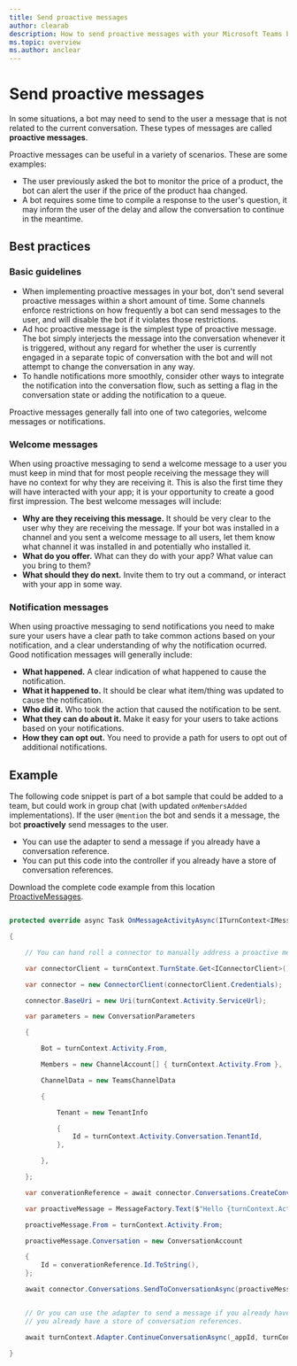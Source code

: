 ```yaml
---
title: Send proactive messages
author: clearab
description: How to send proactive messages with your Microsoft Teams bot.
ms.topic: overview
ms.author: anclear
---
```

# Send proactive messages

In some situations, a bot may need to send to the user a message that is not related to the current conversation. These types of messages are called **proactive messages**.

Proactive messages can be useful in a variety of scenarios. These are some examples:  

- The user previously asked the bot to monitor the price of a product, the bot can alert the user if the price of the product haa changed.
- A bot requires some time to compile a response to the user's question, it may inform the user of the delay and allow the conversation to continue in the meantime.

## Best practices

### Basic guidelines

- When implementing proactive messages in your bot, don't send several proactive messages within a short amount of time. Some channels enforce restrictions on how frequently a bot can send messages to the user, and will disable the bot if it violates those restrictions.
- Ad hoc proactive message is the simplest type of proactive message. The bot simply interjects the message into the conversation whenever it is triggered, without any regard for whether the user is currently engaged in a separate topic of conversation with the bot and will not attempt to change the conversation in any way.
- To handle notifications more smoothly, consider other ways to integrate the notification into the conversation flow, such as setting a flag in the conversation state or adding the notification to a queue.

Proactive messages generally fall into one of two categories, welcome messages or notifications.

### Welcome messages

When using proactive messaging to send a welcome message to a user you must keep in mind that for most people receiving the message they will have no context for why they are receiving it. This is also the first time they will have interacted with your app; it is your opportunity to create a good first impression. The best welcome messages will include:

- **Why are they receiving this message.** It should be very clear to the user why they are receiving the message. If your bot was installed in a channel and you sent a welcome message to all users, let them know what channel it was installed in and potentially who installed it.
- **What do you offer.** What can they do with your app? What value can you bring to them?
- **What should they do next.** Invite them to try out a command, or interact with your app in some way.

### Notification messages

When using proactive messaging to send notifications you need to make sure your users have a clear path to take common actions based on your notification, and a clear understanding of why the notification ocurred. Good notification messages will generally include:

- **What happened.** A clear indication of what happened to cause the notification.
- **What it happened to.** It should be clear what item/thing was updated to cause the notification.
- **Who did it.** Who took the action that caused the notification to be sent.
- **What they can do about it.** Make it easy for your users to take actions based on your notifications.
- **How they can opt out.** You need to provide a path for users to opt out of additional notifications.

## Example

The following code snippet is part of a bot sample that could be added to a team, but could work in group chat (with updated `onMembersAdded` implementations).
If the user `@mention` the bot and sends it a message, the bot **proactively** send messages to the user. 

- You can use the adapter to send a message if you already have a conversation reference.
- You can put this code into the controller if you already have a store of conversation references.

Download the complete code example from this location [ProactiveMessages](https://github.com/microsoft/botbuilder-dotnet/tree/master/tests/Teams/ProactiveMessages).

```cs

protected override async Task OnMessageActivityAsync(ITurnContext<IMessageActivity> turnContext, CancellationToken cancellationToken)

{

    // You can hand roll a connector to manually address a proactive message

    var connectorClient = turnContext.TurnState.Get<IConnectorClient>();

    var connector = new ConnectorClient(connectorClient.Credentials);

    connector.BaseUri = new Uri(turnContext.Activity.ServiceUrl);

    var parameters = new ConversationParameters

    {

        Bot = turnContext.Activity.From,

        Members = new ChannelAccount[] { turnContext.Activity.From },

        ChannelData = new TeamsChannelData

        {

            Tenant = new TenantInfo

            {
                Id = turnContext.Activity.Conversation.TenantId,
            },

        },

    };

    var converationReference = await connector.Conversations.CreateConversationAsync(parameters);

    var proactiveMessage = MessageFactory.Text($"Hello {turnContext.Activity.From.Name}. You sent me a message. This is a proactive responsive message.");

    proactiveMessage.From = turnContext.Activity.From;

    proactiveMessage.Conversation = new ConversationAccount

    {
        Id = converationReference.Id.ToString(),
    };

    await connector.Conversations.SendToConversationAsync(proactiveMessage, cancellationToken);


    // Or you can use the adapter to send a message if you already have a conversation reference. You can put this code into the controller if
    // you already have a store of conversation references. 

    await turnContext.Adapter.ContinueConversationAsync(_appId, turnContext.Activity.GetConversationReference(), BotOnTurn, cancellationToken);

}

```


<!--
## Writing notes

 * **Purpose** Send proactive messages to 1:1, group chat, and channel. Includes stub pointer to Graph article on how to proactively install your bot.
 * **Existing teams doc reference** 
   * [https://docs.microsoft.com/en-us/microsoftteams/platform/concepts/bots/bot-conversations/bots-conv-proactive](https://docs.microsoft.com/en-us/microsoftteams/platform/concepts/bots/bot-conversations/bots-conv-proactive)
 * **Existing Bot framework doc reference** 
   * [https://docs.microsoft.com/en-us/azure/bot-service/bot-builder-howto-proactive-message?view=azure-bot-service-4.0&tabs=csharp](https://docs.microsoft.com/en-us/azure/bot-service/bot-builder-howto-proactive-message?view=azure-bot-service-4.0&tabs=csharp)
 * **Code Snippets** 
   * [https://github.com/microsoft/botbuilder-dotnet/tree/master/tests/Teams/ProactiveMessages](https://github.com/microsoft/botbuilder-dotnet/tree/master/tests/Teams/ProactiveMessages)
-->
